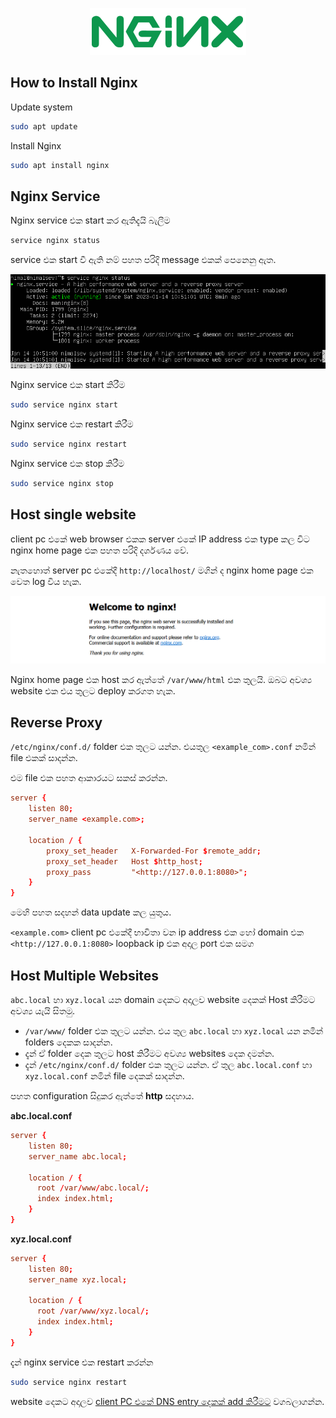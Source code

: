 <p align="center">
  <img src="../images/nginx/nginx_logo_250x75.png" />
</p>

## How to Install Nginx

Update system
```bash
sudo apt update
```

Install Nginx
```bash
sudo apt install nginx
```

## Nginx Service

Nginx service එක start කර ඇතිදැයි බැලීම
```bash
service nginx status
```

service එක start වී ඇති නම් පහත පරිදි message එකක් පෙනෙනු ඇත.

![nginx status](../images/nginx/nginx_status.png)

Nginx service එක start කිරීම
```bash
sudo service nginx start
```

Nginx service එක restart කිරීම
```bash
sudo service nginx restart
```

Nginx service එක stop කිරීම
```bash
sudo service nginx stop
```

## Host single website

client pc එකේ web browser එකක server එකේ IP address එක type කල විට nginx home page එක පහත පරිදි දර්ශණය වේ.

නැතහොත් server pc එකේදී `http://localhost/` මගින් ද nginx home page එක වෙත log විය හැක.

![nginx home page](../images/nginx/nginx_homepage.png)

Nginx home page එක host කර ඇත්තේ `/var/www/html` එක තුලයි. ඔබට අවශ්‍ය website එක එය තුලට deploy කරගත හැක.


## Reverse Proxy

`/etc/nginx/conf.d/` folder එක තුලට යන්න. එයතුල `<example_com>.conf` නමින් file එකක් සාදන්න.

එම file එක පහත ආකාරයට සකස් කරන්න.

```conf
server {
    listen 80;
    server_name <example.com>;

    location / {
        proxy_set_header   X-Forwarded-For $remote_addr;
        proxy_set_header   Host $http_host;
        proxy_pass         "<http://127.0.0.1:8080>";
    }
}
```

මෙහි පහත සදහන් data update කල යුතුය.

`<example.com>` client pc එකේදී භාවිතා වන ip address එක හෝ domain එක  \
`<http://127.0.0.1:8080>` loopback ip එක අදාල port එක සමග

## Host Multiple Websites

`abc.local` හා `xyz.local` යන domain දෙකට අදාලව website දෙකක් Host කිරීමට අවශ්‍ය යැයි සිතමු. 

- `/var/www/` folder එක තුලට යන්න. එය තුල `abc.local` හා `xyz.local` යන නමින් folders දෙකක සාදන්න.
- දැන් ඒ folder දෙක තුලට host කිරීමට අවශ්‍ය websites දෙක දමන්න.
- දැන් `/etc/nginx/conf.d/` folder එක තුලට යන්න. ඒ තුල `abc.local.conf` හා `xyz.local.conf` නමින් file දෙකක් සාදන්න.

පහත configuration සිදුකර ඇත්තේ **http** සදහාය. 

**abc.local.conf** 
```conf
server {
    listen 80;
    server_name abc.local;

    location / {
      root /var/www/abc.local/;
      index index.html;
    }
}
```

**xyz.local.conf**
```conf
server {
    listen 80;
    server_name xyz.local;

    location / {
      root /var/www/xyz.local/;
      index index.html;
    }
}
```

දැන් nginx service එක restart කරන්න
```bash
sudo service nginx restart
```

website දෙකට අදාලව [client PC එකේ DNS entry දෙකක් add කිරීමට](setup_gitea.md/#client-pc-එකට-dns-entry-එකක්-add-කිරීම) වගබලාගන්න. 
